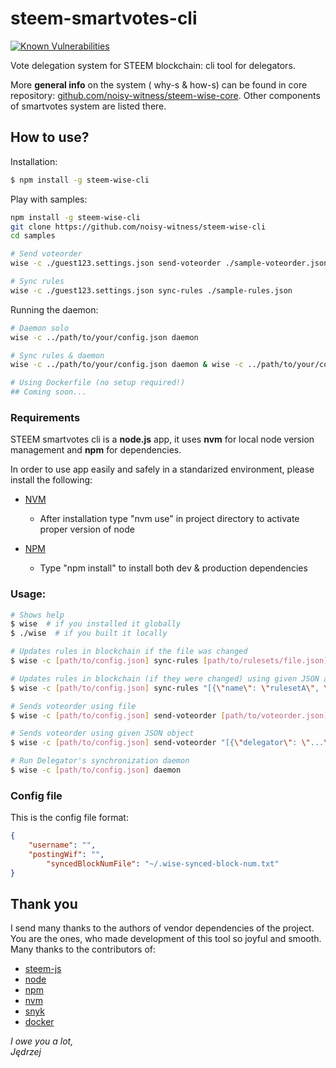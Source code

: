 # steem-smartvotes-cli

[![Known Vulnerabilities](https://snyk.io/test/github/noisy-witness/steem-smartvotes-cli/badge.svg?targetFile=package.json)](https://snyk.io/test/github/noisy-witness/steem-smartvotes-cli?targetFile=package.json)

Vote delegation system for STEEM blockchain: cli tool for delegators.

More **general info** on the system ( why-s & how-s) can be found in core repository: [github.com/noisy-witness/steem-wise-core](https://github.com/noisy-witness/steem-wise-core). Other components of smartvotes system are listed there.



## How to use?

Installation:

```bash
$ npm install -g steem-wise-cli
```

Play with samples:

``` bash
npm install -g steem-wise-cli
git clone https://github.com/noisy-witness/steem-wise-cli
cd samples

# Send voteorder
wise -c ./guest123.settings.json send-voteorder ./sample-voteorder.json

# Sync rules
wise -c ./guest123.settings.json sync-rules ./sample-rules.json
```

Running the daemon:

```bash
# Daemon solo
wise -c ../path/to/your/config.json daemon

# Sync rules & daemon
wise -c ../path/to/your/config.json daemon & wise -c ../path/to/your/config.json daemon

# Using Dockerfile (no setup required!)
## Coming soon...
```



### Requirements

STEEM smartvotes cli is a **node.js** app, 
it uses **nvm** for local node version management
and **npm** for dependencies.

In order to use app easily and safely in a standarized environment, please install the following:

- [NVM](https://github.com/creationix/nvm)

  - After installation type "nvm use" in project directory
to activate proper version of node

- [NPM](https://www.npmjs.com/)

  - Type "npm install" to install both dev & production dependencies



### Usage:

```bash
# Shows help
$ wise  # if you installed it globally
$ ./wise  # if you built it locally

# Updates rules in blockchain if the file was changed
$ wise -c [path/to/config.json] sync-rules [path/to/rulesets/file.json] 

# Updates rules in blockchain (if they were changed) using given JSON array string
$ wise -c [path/to/config.json] sync-rules "[{\"name\": \"rulesetA\", \"rules\": [...]},{\"name\": \"Another ruleset\", \"rules\": [...]}]"

# Sends voteorder using file
$ wise -c [path/to/config.json] send-voteorder [path/to/voteorder.json]

# Sends voteorder using given JSON object
$ wise -c [path/to/config.json] send-voteorder "[{\"delegator\": \"...\", \"ruleset_name\": \"...\", ...}"

# Run Delegator's synchronization daemon
$ wise -c [path/to/config.json] daemon
```

### Config file

This is the config file format:

```json
{
    "username": "",
    "postingWif": "",
		"syncedBlockNumFile": "~/.wise-synced-block-num.txt"
}
```

## Thank you

I send many thanks to the authors of vendor dependencies of the project. You are the ones, who made development of this tool so joyful and smooth. Many thanks to the contributors of:

- [steem-js](https://github.com/steemit/steem-js)
- [node](https://nodejs.org/en/)
- [npm](https://www.npmjs.com/)
- [nvm](https://github.com/creationix/nvm)
- [snyk](https://snyk.io/)
- [docker](https://www.docker.com/)

*I owe you a lot,<br />*
 *Jędrzej*
